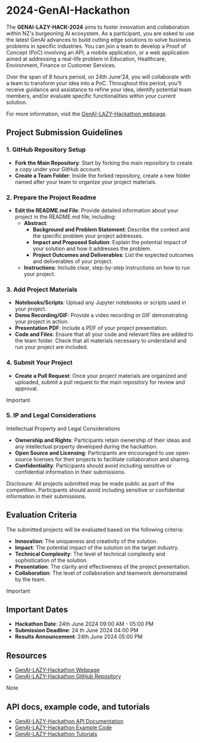# 2024-GenAI-Hackathon

The **GENAI-LAZY-HACK-2024** aims to foster innovation and collaboration within NZ's burgeoning AI ecosystem. As a participant, you are asked to use the latest GenAI advances to build cutting edge solutions to solve business problems in specific industries. You can join a team to develop a Proof of Concept (PoC) involving an API, a mobile application, or a web application aimed at addressing a real-life problem in Education, Healthcare, Environment, Finance or Customer Services.

Over the span of 8 hours period, on 24th June'24, you will collaborate with a team to transform your idea into a PoC. Throughout this period, you'll receive guidance and assistance to refine your idea, identify potential team members, and/or evaluate specific functionalities within your current solution.

For more information, visit the [GenAI-LAZY-Hackathon webpage](hackathon.html).

## Project Submission Guidelines

### 1. GitHub Repository Setup

- **Fork the Main Repository**: Start by forking the main repository to create a copy under your GitHub account.
- **Create a Team Folder**: Inside the forked repository, create a new folder named after your team to organize your project materials.

### 2. Prepare the Project Readme

- **Edit the README.md File**: Provide detailed information about your project in the README.md file, including:
  - **Abstract**:
    - **Background and Problem Statement**: Describe the context and the specific problem your project addresses.
    - **Impact and Proposed Solution**: Explain the potential impact of your solution and how it addresses the problem.
    - **Project Outcomes and Deliverables**: List the expected outcomes and deliverables of your project.
  - **Instructions**: Include clear, step-by-step instructions on how to run your project.

### 3. Add Project Materials

- **Notebooks/Scripts**: Upload any Jupyter notebooks or scripts used in your project.
- **Demo Recording/GIF**: Provide a video recording or GIF demonstrating your project in action.
- **Presentation PDF**: Include a PDF of your project presentation.
- **Code and Files**: Ensure that all your code and relevant files are added to the team folder. Check that all materials necessary to understand and run your project are included.

### 4. Submit Your Project

- **Create a Pull Request**: Once your project materials are organized and uploaded, submit a pull request to the main repository for review and approval.


> [!IMPORTANT]
> ### 5. IP and Legal Considerations

Intellectual Property and Legal Considerations
- **Ownership and Rights**: Participants retain ownership of their ideas and any intellectual property developed during the hackathon.
- **Open Source and Licensing**: Participants are encouraged to use open-source licenses for their projects to facilitate collaboration and sharing.
- **Confidentiality**: Participants should avoid including sensitive or confidential information in their submissions.


Disclosure: All projects submitted may be made public as part of the competition. Participants should avoid including sensitive or confidential information in their submissions.


## Evaluation Criteria

The submitted projects will be evaluated based on the following criteria:
- **Innovation**: The uniqueness and creativity of the solution.
- **Impact**: The potential impact of the solution on the target industry.
- **Technical Complexity**: The level of technical complexity and sophistication of the solution.
- **Presentation**: The clarity and effectiveness of the project presentation.
- **Collaboration**: The level of collaboration and teamwork demonstrated by the team.

> [!IMPORTANT]
> ## Important Dates
- **Hackathon Date**: 24th June 2024 09:00 AM - 05:00 PM
- **Submission Deadline**: 24 th June 2024 04:00 PM
- **Results Announcement**: 24th June 2024 05:00 PM


## Resources

- [GenAI-LAZY-Hackathon Webpage](hackathon.html)
- [GenAI-LAZY-Hackathon GitHub Repository]()

> [!NOTE]
> ## API docs, example code, and tutorials

- [GenAI-LAZY-Hackathon API Documentation](api-docs.html)
- [GenAI-LAZY-Hackathon Example Code](example-code.html)
- [GenAI-LAZY-Hackathon Tutorials](tutorials.html)

